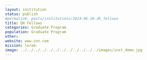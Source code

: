 ```yaml
---
layout: institution
status: publish
#permalink: posts/institutions/2014-06-26-dh_fellows
title: DH Fellows
categories: Graduate Program
population: Graduate Program
other: 
website: www.cnn.com
mission: lorem.
image: ../../../../../../../../../../../../images/inst_demo.jpg
---
```

  